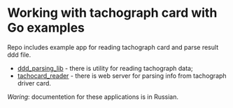# Working with tachograph card with Go examples 

Repo includes example app for reading tachograph card and parse result ddd file.

* [ddd_parsing_lib](ddd_parsing_lib) - there is utility for reading tachograph data;
* [tachocard_reader](tachocard_reader) - there is web server for parsing info from tachograph driver card.

_Waring_: documentetion for these applications is in Russian. 
